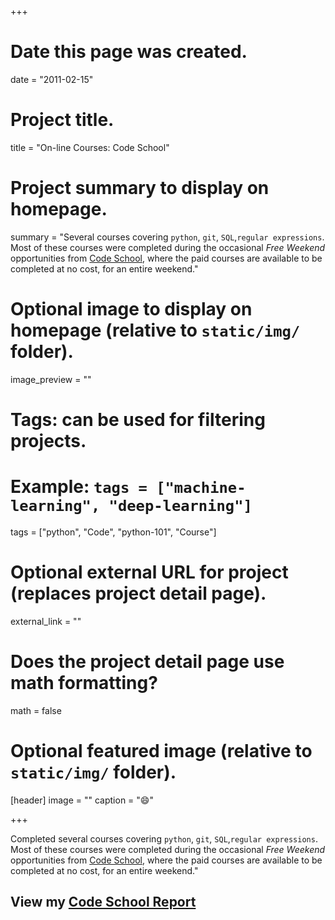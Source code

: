 +++
# Date this page was created.
date = "2011-02-15"

# Project title.
title = "On-line Courses:   Code School"

# Project summary to display on homepage.
summary = "Several courses covering `python`, `git`, `SQL`,`regular expressions`. Most of these courses were completed during the occasional *Free Weekend* opportunities from [Code School](https://www.codeschool.com/), where the paid courses are available to be completed at no cost, for an entire weekend."

# Optional image to display on homepage (relative to `static/img/` folder).
image_preview = ""

# Tags: can be used for filtering projects.
# Example: `tags = ["machine-learning", "deep-learning"]`
tags = ["python", "Code", "python-101", "Course"]

# Optional external URL for project (replaces project detail page).
external_link = ""

# Does the project detail page use math formatting?
math = false

# Optional featured image (relative to `static/img/` folder).
[header]
image = ""
caption = ":smile:"

+++

Completed several courses covering `python`, `git`, `SQL`,`regular expressions`. Most of these courses were completed during the occasional *Free Weekend* opportunities from [Code School](https://www.codeschool.com/), where the paid courses are available to be completed at no cost, for an entire weekend."

## View my [Code School Report ](https://www.codeschool.com/users/shrysr)












